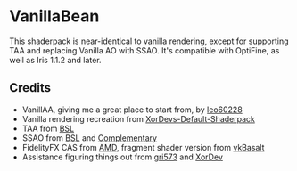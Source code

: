 # VanillaBean
This shaderpack is near-identical to vanilla rendering, except for supporting TAA and replacing Vanilla AO with SSAO. It's compatible with OptiFine, as well as Iris 1.1.2 and later.

## Credits
* VanillAA, giving me a great place to start from, by [leo60228](https://github.com/leo60228/VanillAA-Shaders) 
* Vanilla rendering recreation from [XorDevs-Default-Shaderpack](https://github.com/XorDev/XorDevs-Default-Shaderpack)
* TAA from [BSL](https://bitslablab.com/bslshaders/)
* SSAO from [BSL](https://bitslablab.com/bslshaders/) and [Complementary](https://www.curseforge.com/minecraft/customization/complementary-shaders)
* FidelityFX CAS from [AMD](https://github.com/GPUOpen-Effects/FidelityFX-CAS), fragment shader version from [vkBasalt](https://github.com/DadSchoorse/vkBasalt)
* Assistance figuring things out from [gri573](https://github.com/gri573) and [XorDev](https://github.com/XorDev)

